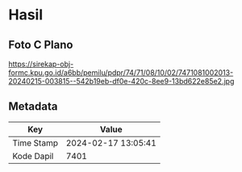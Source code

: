 # Hasil

## Foto C Plano

https://sirekap-obj-formc.kpu.go.id/a6bb/pemilu/pdpr/74/71/08/10/02/7471081002013-20240215-003815--542b19eb-df0e-420c-8ee9-13bd622e85e2.jpg


## Metadata

| Key        | Value               |
| ---------- | ------------------- |
| Time Stamp | 2024-02-17 13:05:41 |
| Kode Dapil | 7401                |



